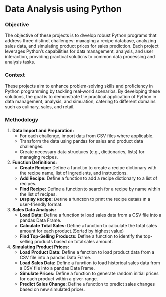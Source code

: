 # Data Analysis using Python

### Objective

The objective of these projects is to develop robust Python programs that address three distinct challenges: managing a recipe database, analyzing sales data, and simulating product prices for sales prediction. Each project leverages Python’s capabilities for data management, analysis, and user interaction, providing practical solutions to common data processing and analysis tasks.

### Context

These projects aim to enhance problem-solving skills and proficiency in Python programming by tackling real-world scenarios. By developing these solutions, the goal is to demonstrate the practical application of Python in data management, analysis, and simulation, catering to different domains such as culinary, sales, and retail.

### Methodology

1. **Data Import and Preparation:**
    - For each challenge, import data from CSV files where applicable.
    - Transform the data using pandas for sales and product data challenges.
    - Create necessary data structures (e.g., dictionaries, lists) for managing recipes.
2. **Function Definitions:**
    - **Create Recipe:** Define a function to create a recipe dictionary with the recipe name, list of ingredients, and instructions.
    - **Add Recipe:** Define a function to add a recipe dictionary to a list of recipes.
    - **Find Recipe:** Define a function to search for a recipe by name within the list of recipes.
    - **Display Recipe:** Define a function to print the recipe details in a user-friendly format.
3. **Sales Data Analysis:**
    - **Load Data:** Define a function to load sales data from a CSV file into a pandas Data Frame.
    - **Calculate Total Sales:** Define a function to calculate the total sales amount for each product.(Sorted by highest value)
    - **Find Top-Selling Products:** Define a function to identify the top-selling products based on total sales amount.
4. **Simulating Product Prices:**
    - **Load Product Data:** Define a function to load product data from a CSV file into a pandas Data Frame.
    - **Load Sales Data:** Define a function to load historical sales data from a CSV file into a pandas Data Frame.
    - **Simulate Prices:** Define a function to generate random initial prices for each product within a given range.
    - **Predict Sales Change:** Define a function to predict sales changes based on new simulated prices.
